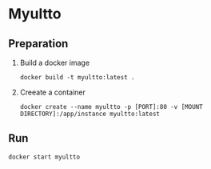 # Myultto

## Preparation
1. Build a docker image
    ```
    docker build -t myultto:latest .
    ```
1. Creeate a container
    ```
    docker create --name myultto -p [PORT]:80 -v [MOUNT DIRECTORY]:/app/instance myultto:latest
    ```

## Run
```
docker start myultto
```
